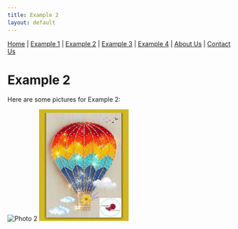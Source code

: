 ```yaml
---
title: Example 2
layout: default
---
```


<nav style="margin-bottom:1.5em">
	<a href="/">Home</a> |
	<a href="/example1.html">Example 1</a> |
	<a href="/example2.html">Example 2</a> |
	<a href="/example3.html">Example 3</a> |
	<a href="/example4.html">Example 4</a> |
	<a href="/about.html">About Us</a> |
	<a href="/contact.html">Contact Us</a>
</nav>

# Example 2

Here are some pictures for Example 2:

![Photo 2](/assets/images/photo2.jpg)
![Photo 1](/assets/images/photo1.jpg)
